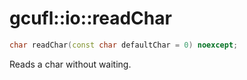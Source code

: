 # gcufl::io::readChar
```cpp
char readChar(const char defaultChar = 0) noexcept;
```
Reads a char without waiting.
